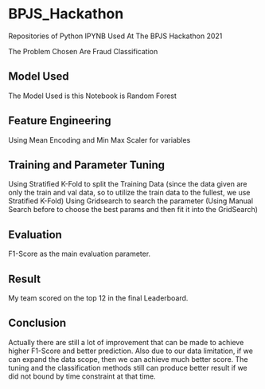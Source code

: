 # BPJS_Hackathon
Repositories of Python IPYNB Used At The BPJS Hackathon 2021

The Problem Chosen Are Fraud Classification

## Model Used
The Model Used is this Notebook is Random Forest

## Feature Engineering
Using Mean Encoding and Min Max Scaler for variables

## Training and Parameter Tuning
Using Stratified K-Fold to split the Training Data (since the data given are only the train and val data, so to utilize the train data to the fullest, we use Stratified K-Fold)
Using Gridsearch to search the parameter (Using Manual Search before to choose the best params and then fit it into the GridSearch)

## Evaluation
F1-Score as the main evaluation parameter.

## Result
My team scored on the top 12 in the final Leaderboard. 

## Conclusion
Actually there are still a lot of improvement that can be made to achieve higher F1-Score and better prediction. Also due to our data limitation, if we can expand the data scope, then we can achieve much better score. The tuning and the classification methods still can produce better result if we did not bound by time constraint at that time.
